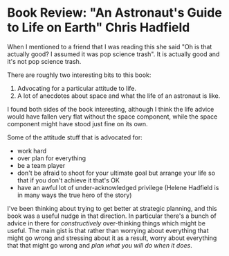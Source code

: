 # Book Review: "An Astronaut's Guide to Life on Earth" Chris Hadfield

When I mentioned to a friend that I was reading this she said "Oh is that actually good? I assumed it was pop science trash". It is actually good and it's not pop science trash.

There are roughly two interesting bits to this book:

1. Advocating for a particular attitude to life.
2. A lot of anecdotes about space and what the life of an astronaut is like.

I found both sides of the book interesting, although I think the life advice would have fallen very flat without the space component,
while the space component might have stood just fine on its own.

Some of the attitude stuff that is advocated for:

* work hard
* over plan for everything
* be a team player
* don't be afraid to shoot for your ultimate goal but arrange your life so that if you don't achieve it that's OK
* have an awful lot of under-acknowledged privilege (Helene Hadfield is in many ways the true hero of the story)

I've been thinking about trying to get better at strategic planning, and this book was a useful nudge in that direction.
In particular there's a bunch of advice in there for *constructively* over-thinking things which might be useful.
The main gist is that rather than worrying about everything that might go wrong and stressing about it as a result,
worry about everything that that might go wrong and *plan what you will do when it does*.
